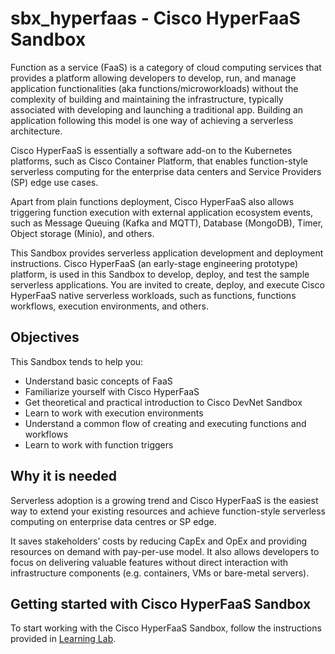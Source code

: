 # sbx_hyperfaas - Cisco HyperFaaS Sandbox

Function as a service (FaaS) is a category of cloud computing services that provides a platform allowing developers to develop, run, and manage application functionalities (aka functions/microworkloads) without the complexity of building and maintaining the infrastructure, typically associated with developing and launching a traditional app. Building an application following this model is one way of achieving a serverless architecture.

Cisco HyperFaaS is essentially a software add-on to the Kubernetes platforms, such as Cisco Container Platform, that enables function-style serverless computing for the enterprise data centers and Service Providers (SP) edge use cases.

Apart from plain functions deployment, Cisco HyperFaaS also allows triggering function execution with external application ecosystem events, such as Message Queuing (Kafka and MQTT), Database (MongoDB), Timer, Object storage (Minio), and others.

This Sandbox provides serverless application development and deployment instructions. Cisco HyperFaaS (an early-stage engineering prototype) platform, is used in this Sandbox to develop, deploy, and test the sample serverless applications. You are invited to create, deploy, and execute Cisco HyperFaaS native serverless workloads, such as functions, functions workflows, execution environments, and others.

## Objectives

This Sandbox tends to help you:

- Understand basic concepts of FaaS
- Familiarize yourself with Cisco HyperFaaS
- Get theoretical and practical introduction to Cisco DevNet Sandbox
- Learn to work with execution environments
- Understand a common flow of creating and executing functions and workflows
- Learn to work with function triggers

## Why it is needed

Serverless adoption is a growing trend and Cisco HyperFaaS is the easiest way to extend your existing resources and achieve function-style serverless computing on enterprise data centres or SP edge.

It saves stakeholders’ costs by reducing CapEx and OpEx and providing resources on demand with pay-per-use model. It also allows developers to focus on delivering valuable features without direct interaction with infrastructure components (e.g. containers, VMs or bare-metal servers).

## Getting started with Cisco HyperFaaS Sandbox

To start working with the Cisco HyperFaaS Sandbox, follow the instructions provided in [Learning Lab](http://learninglabs.cisco.com/).
